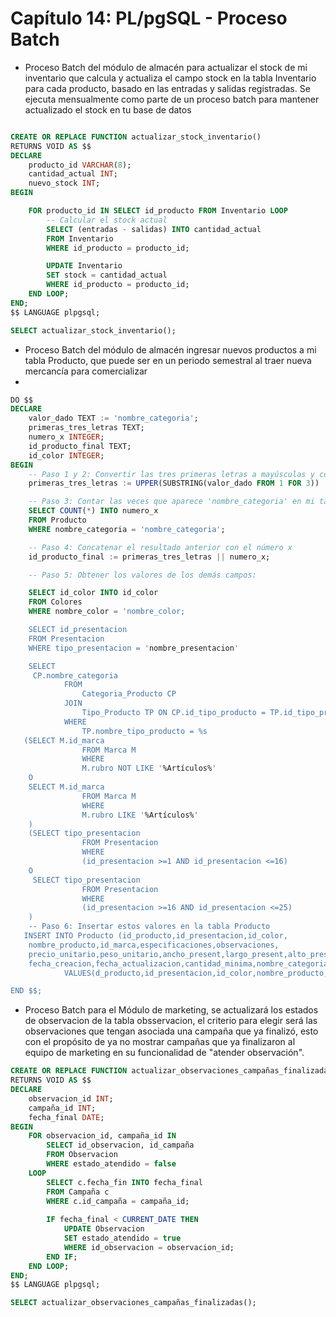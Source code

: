 # Capítulo 14: PL/pgSQL - Proceso Batch

- Proceso Batch del módulo de almacén para actualizar el stock de mi inventario que calcula y actualiza el campo stock en la tabla Inventario para cada producto, basado en las entradas y salidas registradas. Se ejecuta mensualmente como parte de un proceso batch para mantener actualizado el stock en tu base de datos

```sql

CREATE OR REPLACE FUNCTION actualizar_stock_inventario()
RETURNS VOID AS $$
DECLARE
    producto_id VARCHAR(8);
    cantidad_actual INT;
    nuevo_stock INT;
BEGIN

    FOR producto_id IN SELECT id_producto FROM Inventario LOOP
        -- Calcular el stock actual
        SELECT (entradas - salidas) INTO cantidad_actual
        FROM Inventario
        WHERE id_producto = producto_id;

        UPDATE Inventario
        SET stock = cantidad_actual
        WHERE id_producto = producto_id;
    END LOOP;
END;
$$ LANGUAGE plpgsql;

SELECT actualizar_stock_inventario();
```

- Proceso Batch del módulo de almacén ingresar nuevos productos a mi tabla Producto, que puede ser en un periodo semestral al traer nueva mercancía para comercializar
- 
```sql
DO $$
DECLARE
    valor_dado TEXT := 'nombre_categoria';
    primeras_tres_letras TEXT;
    numero_x INTEGER;
    id_producto_final TEXT;
    id_color INTEGER;
BEGIN
    -- Paso 1 y 2: Convertir las tres primeras letras a mayúsculas y concatenar con '0'
    primeras_tres_letras := UPPER(SUBSTRING(valor_dado FROM 1 FOR 3)) || '0';

    -- Paso 3: Contar las veces que aparece 'nombre_categoria' en mi tabla Producto actual
    SELECT COUNT(*) INTO numero_x
    FROM Producto
    WHERE nombre_categoria = 'nombre_categoria';

    -- Paso 4: Concatenar el resultado anterior con el número x
    id_producto_final := primeras_tres_letras || numero_x;

    -- Paso 5: Obtener los valores de los demás campos:

    SELECT id_color INTO id_color
    FROM Colores
    WHERE nombre_color = 'nombre_color;

    SELECT id_presentacion
    FROM Presentacion
    WHERE tipo_presentacion = 'nombre_presentacion'

    SELECT 
     CP.nombre_categoria
            FROM 
                Categoria_Producto CP
            JOIN 
                Tipo_Producto TP ON CP.id_tipo_producto = TP.id_tipo_producto
            WHERE 
                TP.nombre_tipo_producto = %s
   (SELECT M.id_marca
                FROM Marca M
                WHERE 
                M.rubro NOT LIKE '%Artículos%'
    O
    SELECT M.id_marca
                FROM Marca M
                WHERE 
                M.rubro LIKE '%Artículos%'
    )
    (SELECT tipo_presentacion
                FROM Presentacion
                WHERE 
                (id_presentacion >=1 AND id_presentacion <=16)
    O
     SELECT tipo_presentacion
                FROM Presentacion
                WHERE 
                (id_presentacion >=16 AND id_presentacion <=25)
    )
    -- Paso 6: Insertar estos valores en la tabla Producto
   INSERT INTO Producto (id_producto,id_presentacion,id_color,
    nombre_producto,id_marca,especificaciones,observaciones,
    precio_unitario,peso_unitario,ancho_present,largo_present,alto_present,
    fecha_creacion,fecha_actualizacion,cantidad_minima,nombre_categoria)
            VALUES(d_producto,id_presentacion,id_color,nombre_producto,id_marca,especificaciones,observaciones,precio_unitario,peso_unitario,ancho_present,largo_present,alto_present,CURRENT_DATE,CURRENT_DATE,6,nombre_categoria)

END $$;
```
- Proceso Batch para el Módulo de marketing, se actualizará los estados de observacion de la tabla obsservacion, el criterio para elegir será las observaciones que tengan asociada una campaña que ya finalizó, esto con el propósito de ya no mostrar campañas que ya finalizaron al equipo de marketing en su funcionalidad de "atender observación".

```sql
CREATE OR REPLACE FUNCTION actualizar_observaciones_campañas_finalizadas()
RETURNS VOID AS $$
DECLARE
    observacion_id INT;
    campaña_id INT;
    fecha_final DATE;
BEGIN
    FOR observacion_id, campaña_id IN
        SELECT id_observacion, id_campaña
        FROM Observacion
        WHERE estado_atendido = false
    LOOP
        SELECT c.fecha_fin INTO fecha_final
        FROM Campaña c
        WHERE c.id_campaña = campaña_id;
        
        IF fecha_final < CURRENT_DATE THEN  
            UPDATE Observacion
            SET estado_atendido = true
            WHERE id_observacion = observacion_id;
        END IF;
    END LOOP;
END;
$$ LANGUAGE plpgsql;

SELECT actualizar_observaciones_campañas_finalizadas();

```
